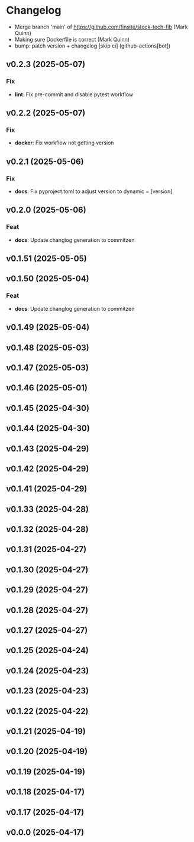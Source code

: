 # Changelog

- Merge branch 'main' of https://github.com/finsite/stock-tech-fib (Mark Quinn)
- Making sure Dockerfile is correct (Mark Quinn)
- bump: patch version + changelog [skip ci] (github-actions[bot])

## v0.2.3 (2025-05-07)

### Fix

- **lint**: Fix pre-commit and disable pytest workflow

## v0.2.2 (2025-05-07)

### Fix

- **docker**: Fix workflow not getting version

## v0.2.1 (2025-05-06)

### Fix

- **docs**: Fix pyproject.toml to adjust version to dynamic = [version]

## v0.2.0 (2025-05-06)

### Feat

- **docs**: Update changlog generation to commitzen

## v0.1.51 (2025-05-05)

## v0.1.50 (2025-05-04)

### Feat

- **docs**: Update changlog generation to commitzen

## v0.1.49 (2025-05-04)

## v0.1.48 (2025-05-03)

## v0.1.47 (2025-05-03)

## v0.1.46 (2025-05-01)

## v0.1.45 (2025-04-30)

## v0.1.44 (2025-04-30)

## v0.1.43 (2025-04-29)

## v0.1.42 (2025-04-29)

## v0.1.41 (2025-04-29)

## v0.1.33 (2025-04-28)

## v0.1.32 (2025-04-28)

## v0.1.31 (2025-04-27)

## v0.1.30 (2025-04-27)

## v0.1.29 (2025-04-27)

## v0.1.28 (2025-04-27)

## v0.1.27 (2025-04-27)

## v0.1.25 (2025-04-24)

## v0.1.24 (2025-04-23)

## v0.1.23 (2025-04-23)

## v0.1.22 (2025-04-22)

## v0.1.21 (2025-04-19)

## v0.1.20 (2025-04-19)

## v0.1.19 (2025-04-19)

## v0.1.18 (2025-04-17)

## v0.1.17 (2025-04-17)

## v0.0.0 (2025-04-17)
